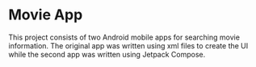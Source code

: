 # Movie App

This project consists of two Android mobile apps for searching movie information. The original app was written using xml files to create the UI while the second app was written using Jetpack Compose.
